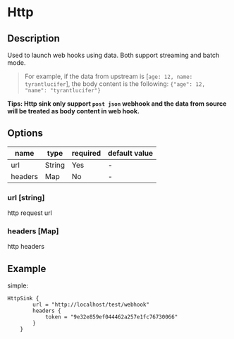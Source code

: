 # Http

## Description

Used to launch web hooks using data. Both support streaming and batch mode.

> For example, if the data from upstream is [`age: 12, name: tyrantlucifer`], the body content is the following: `{"age": 12, "name": "tyrantlucifer"}`

**Tips: Http sink only support `post json` webhook and the data from source will be treated as body content in web hook.**

##  Options

| name | type   | required | default value |
| --- |--------| --- | --- |
| url | String | Yes | - |
| headers | Map    | No | - |

### url [string]

http request url

### headers [Map]

http headers

## Example

simple:

```hocon
HttpSink {
        url = "http://localhost/test/webhook"
        headers {
            token = "9e32e859ef044462a257e1fc76730066"
        }
    }
```

